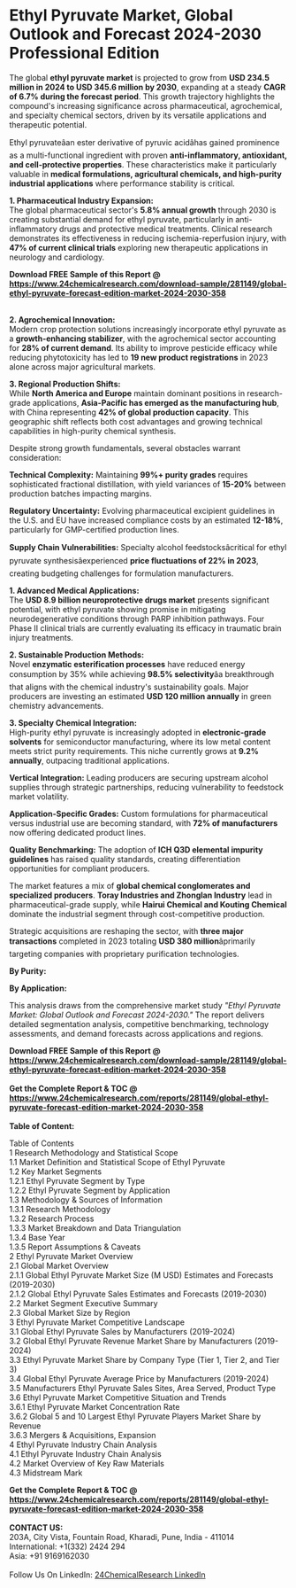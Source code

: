 <h1>Ethyl Pyruvate Market, Global Outlook and Forecast 2024-2030 Professional Edition</h1><p>The global <strong>ethyl pyruvate market</strong> is projected to grow from <strong>USD 234.5 million in 2024 to USD 345.6 million by 2030</strong>, expanding at a steady <strong>CAGR of 6.7% during the forecast period</strong>. This growth trajectory highlights the compound's increasing significance across pharmaceutical, agrochemical, and specialty chemical sectors, driven by its versatile applications and therapeutic potential.</p><p>Ethyl pyruvateâan ester derivative of pyruvic acidâhas gained prominence as a multi-functional ingredient with proven <strong>anti-inflammatory, antioxidant, and cell-protective properties</strong>. These characteristics make it particularly valuable in <strong>medical formulations, agricultural chemicals, and high-purity industrial applications</strong> where performance stability is critical.</p><p><strong>1. Pharmaceutical Industry Expansion:</strong><br>
The global pharmaceutical sector's <strong>5.8% annual growth</strong> through 2030 is creating substantial demand for ethyl pyruvate, particularly in anti-inflammatory drugs and protective medical treatments. Clinical research demonstrates its effectiveness in reducing ischemia-reperfusion injury, with <strong>47% of current clinical trials</strong> exploring new therapeutic applications in neurology and cardiology.</p><div><b>Download FREE Sample of this Report @ 
            <a href="https://www.24chemicalresearch.com/download-sample/281149/global-ethyl-pyruvate-forecast-edition-market-2024-2030-358">
            https://www.24chemicalresearch.com/download-sample/281149/global-ethyl-pyruvate-forecast-edition-market-2024-2030-358</a></b></div><br><p><strong>2. Agrochemical Innovation:</strong><br>
Modern crop protection solutions increasingly incorporate ethyl pyruvate as a <strong>growth-enhancing stabilizer</strong>, with the agrochemical sector accounting for <strong>28% of current demand</strong>. Its ability to improve pesticide efficacy while reducing phytotoxicity has led to <strong>19 new product registrations</strong> in 2023 alone across major agricultural markets.</p><p><strong>3. Regional Production Shifts:</strong><br>
While <strong>North America and Europe</strong> maintain dominant positions in research-grade applications, <strong>Asia-Pacific has emerged as the manufacturing hub</strong>, with China representing <strong>42% of global production capacity</strong>. This geographic shift reflects both cost advantages and growing technical capabilities in high-purity chemical synthesis.</p><p>Despite strong growth fundamentals, several obstacles warrant consideration:</p><p><strong>Technical Complexity:</strong> Maintaining <strong>99%+ purity grades</strong> requires sophisticated fractional distillation, with yield variances of <strong>15-20%</strong> between production batches impacting margins.</p><p><strong>Regulatory Uncertainty:</strong> Evolving pharmaceutical excipient guidelines in the U.S. and EU have increased compliance costs by an estimated <strong>12-18%</strong>, particularly for GMP-certified production lines.</p><p><strong>Supply Chain Vulnerabilities:</strong> Specialty alcohol feedstocksâcritical for ethyl pyruvate synthesisâexperienced <strong>price fluctuations of 22% in 2023</strong>, creating budgeting challenges for formulation manufacturers.</p><p><strong>1. Advanced Medical Applications:</strong><br>
The <strong>USD 8.9 billion neuroprotective drugs market</strong> presents significant potential, with ethyl pyruvate showing promise in mitigating neurodegenerative conditions through PARP inhibition pathways. Four Phase II clinical trials are currently evaluating its efficacy in traumatic brain injury treatments.</p><p><strong>2. Sustainable Production Methods:</strong><br>
Novel <strong>enzymatic esterification processes</strong> have reduced energy consumption by 35% while achieving <strong>98.5% selectivity</strong>âa breakthrough that aligns with the chemical industry's sustainability goals. Major producers are investing an estimated <strong>USD 120 million annually</strong> in green chemistry advancements.</p><p><strong>3. Specialty Chemical Integration:</strong><br>
High-purity ethyl pyruvate is increasingly adopted in <strong>electronic-grade solvents</strong> for semiconductor manufacturing, where its low metal content meets strict purity requirements. This niche currently grows at <strong>9.2% annually</strong>, outpacing traditional applications.</p><p><strong>Vertical Integration:</strong> Leading producers are securing upstream alcohol supplies through strategic partnerships, reducing vulnerability to feedstock market volatility.</p><p><strong>Application-Specific Grades:</strong> Custom formulations for pharmaceutical versus industrial use are becoming standard, with <strong>72% of manufacturers</strong> now offering dedicated product lines.</p><p><strong>Quality Benchmarking:</strong> The adoption of <strong>ICH Q3D elemental impurity guidelines</strong> has raised quality standards, creating differentiation opportunities for compliant producers.</p><p>The market features a mix of <strong>global chemical conglomerates and specialized producers</strong>. <strong>Toray Industries and Zhonglan Industry</strong> lead in pharmaceutical-grade supply, while <strong>Hairui Chemical and Kouting Chemical</strong> dominate the industrial segment through cost-competitive production.</p><p>Strategic acquisitions are reshaping the sector, with <strong>three major transactions</strong> completed in 2023 totaling <strong>USD 380 million</strong>âprimarily targeting companies with proprietary purification technologies.</p><p><strong>By Purity:</strong></p><p><strong>By Application:</strong></p><p>This analysis draws from the comprehensive market study <em>"Ethyl Pyruvate Market: Global Outlook and Forecast 2024-2030."</em> The report delivers detailed segmentation analysis, competitive benchmarking, technology assessments, and demand forecasts across applications and regions.</p><div><b>Download FREE Sample of this Report @ 
            <a href="https://www.24chemicalresearch.com/download-sample/281149/global-ethyl-pyruvate-forecast-edition-market-2024-2030-358">
            https://www.24chemicalresearch.com/download-sample/281149/global-ethyl-pyruvate-forecast-edition-market-2024-2030-358</a></b></div><br><div><b>Get the Complete Report & TOC @ 
            <a href="https://www.24chemicalresearch.com/reports/281149/global-ethyl-pyruvate-forecast-edition-market-2024-2030-358">
            https://www.24chemicalresearch.com/reports/281149/global-ethyl-pyruvate-forecast-edition-market-2024-2030-358</a></b></div><br>
            <b>Table of Content:</b><p>Table of Contents<br />
 1 Research Methodology and Statistical Scope<br />
 1.1 Market Definition and Statistical Scope of Ethyl Pyruvate<br />
 1.2 Key Market Segments<br />
 1.2.1 Ethyl Pyruvate Segment by Type<br />
 1.2.2 Ethyl Pyruvate Segment by Application<br />
 1.3 Methodology & Sources of Information<br />
 1.3.1 Research Methodology<br />
 1.3.2 Research Process<br />
 1.3.3 Market Breakdown and Data Triangulation<br />
 1.3.4 Base Year<br />
 1.3.5 Report Assumptions & Caveats<br />
 2 Ethyl Pyruvate Market Overview<br />
 2.1 Global Market Overview<br />
 2.1.1 Global Ethyl Pyruvate Market Size (M USD) Estimates and Forecasts (2019-2030)<br />
 2.1.2 Global Ethyl Pyruvate Sales Estimates and Forecasts (2019-2030)<br />
 2.2 Market Segment Executive Summary<br />
 2.3 Global Market Size by Region<br />
 3 Ethyl Pyruvate Market Competitive Landscape<br />
 3.1 Global Ethyl Pyruvate Sales by Manufacturers (2019-2024)<br />
 3.2 Global Ethyl Pyruvate Revenue Market Share by Manufacturers (2019-2024)<br />
 3.3 Ethyl Pyruvate Market Share by Company Type (Tier 1, Tier 2, and Tier 3)<br />
 3.4 Global Ethyl Pyruvate Average Price by Manufacturers (2019-2024)<br />
 3.5 Manufacturers Ethyl Pyruvate Sales Sites, Area Served, Product Type<br />
 3.6 Ethyl Pyruvate Market Competitive Situation and Trends<br />
 3.6.1 Ethyl Pyruvate Market Concentration Rate<br />
 3.6.2 Global 5 and 10 Largest Ethyl Pyruvate Players Market Share by Revenue<br />
 3.6.3 Mergers & Acquisitions, Expansion<br />
 4 Ethyl Pyruvate Industry Chain Analysis<br />
 4.1 Ethyl Pyruvate Industry Chain Analysis<br />
 4.2 Market Overview of Key Raw Materials<br />
 4.3 Midstream Mark</p><div><b>Get the Complete Report & TOC @ 
            <a href="https://www.24chemicalresearch.com/reports/281149/global-ethyl-pyruvate-forecast-edition-market-2024-2030-358">
            https://www.24chemicalresearch.com/reports/281149/global-ethyl-pyruvate-forecast-edition-market-2024-2030-358</a></b></div><br><b>CONTACT US:</b><br>
            203A, City Vista, Fountain Road, Kharadi, Pune, India - 411014<br>
            International: +1(332) 2424 294<br>
            Asia: +91 9169162030 <br><br>
            Follow Us On LinkedIn: <a href="https://www.linkedin.com/company/24chemicalresearch/">24ChemicalResearch LinkedIn</a>